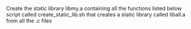 Create the static library libmy.a containing all the functions listed below
script called create_static_lib.sh that creates a static library called liball.a from all the .c files

